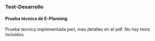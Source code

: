 ### Test-Desarrollo
#### Prueba técnica de E-Planning

Prueba tecnica implementada perl, mas detalles en el pdf.
No hay tests incluidos.
